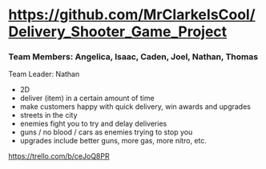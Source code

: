 # https://github.com/MrClarkeIsCool/Delivery_Shooter_Game_Project

### Team Members: Angelica, Isaac, Caden, Joel, Nathan, Thomas

Team Leader: Nathan
- 2D
- deliver (item) in a certain amount of time
- make customers happy with quick delivery, win awards and upgrades
- streets in the city
- enemies fight you to try and delay deliveries
- guns / no blood / cars as enemies trying to stop you
- upgrades include better guns, more gas, more nitro, etc.


https://trello.com/b/ceJoQ8PR
